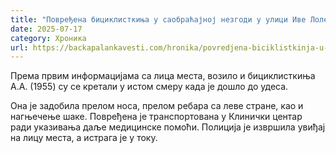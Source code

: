 ```yaml
---
title: "Повређена бициклисткиња у саобраћајној незгоди у улици Иве Лоле Рибара"
date: 2025-07-17
category: Хроника
url: https://backapalankavesti.com/hronika/povredjena-biciklistkinja-u-saobracajnoj-nezgodi-u-ulici-ive-lole-ribara/
---
```


Према првим информацијама са лица места, возило и бициклисткиња А.А. (1955) су се кретали у истом смеру када је дошло до удеса.

Она је задобила прелом носа, прелом ребара са леве стране, као и нагњечење шаке. Повређена је транспортована у Клинички центар ради указивања даље медицинске помоћи. Полиција је извршила увиђај на лицу места, а истрага је у току.

